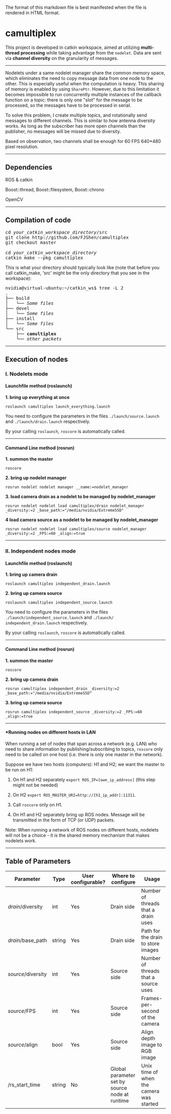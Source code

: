 The format of this markdown file is best manifested when the file is rendered in HTML format.

# camultiplex
This project is developed in catkin workspace, aimed at utilizing **multi-thread processing** while taking advantage from the `nodelet`. Data are sent via **channel diversity** on the granularity of messages. 

***

Nodelets under a same nodelet manager share the common memory space, which eliminates the need to copy message data from one node to the other. This is especially useful when the computation is heavy. This sharing of memory is enabled by using `SharePtr`. However, due to this limitation it becomes impossible to run concurrently multiple instances of the callback function on a topic: there is only one "slot" for the message to be processed, so the messages have to be processed in serial.

To solve this problem, I create multiple topics, and rotationally send messages to different channels. This is similar to how antenna diversity works. As long as the subscriber has more open channels than the publisher, no messages will be missed due to diversity.

Based on observation, two channels shall be enough for 60 FPS 640*480 pixel resolution.  

***
## Dependencies
ROS & catkin

Boost::thread, Boost::filesystem, Boost::chrono

OpenCV

***

## Compilation of code
<pre>
cd <i>your_catkin_workspace_directory</i>/src
git clone http://github.com/FJShen/camultiplex
git checkout master

cd <i>your_catkin_workspace_directory</i>
catkin_make --pkg camultiplex
</pre>

This is what your directory should typically look like (note that before you call catkin_make, 'src' might be the only directory that you see in the workspace):

<pre>
nvidia@virtual-ubuntu:~/catkin_ws$ tree -L 2
.
├── build
│   └── <i>Some files</i>
├── devel
│   └── <i>Some files</i>
├── install
│   └── <i>Some files</i>
└── src
    ├──<b> camultiplex </b>
    └──<i> other packets </i>
</pre>

***

## Execution of nodes

### I.  Nodelets mode
#### Launchfile method (roslaunch)
**1. bring up everything at once**
```
roslaunch camultiplex launch_everything.launch
```
You need to configure the parameters in the files ```./launch/source.launch``` and ```./launch/drain.launch``` respectively.

By your calling ```roslaunch```, ```roscore``` is automatically called.

---


#### Command Line method (rosrun)
**1. summon the master**
```
roscore
```
**2. bring up nodelet manager**
```
rosrun nodelet nodelet manager __name:=nodelet_manager
```
**3. load camera drain as a nodelet to be managed by nodelet_manager**

```
rosrun nodelet nodelet load camultiplex/drain nodelet_manager _diversity:=2 _base_path:="/media/nvidia/ExtremeSSD"
```

**4 load camera source as a nodelet to be managed by nodelet_manager**
```
rosrun nodelet nodelet load camultiplex/source nodelet_manager _diversity:=2 _FPS:=60 _align:=true
```
---
### II. Independent nodes mode
#### Launchfile method (roslaunch)
**1. bring up camera drain**

```
roslaunch camultiplex independent_drain.launch
```

**2. bring up camera source**

```
roslaunch camultiplex independent_source.launch
```

You need to configure the parameters in the files ```./launch/independent_source.launch``` and ```./launch/ independent_drain.launch``` respectively.

By your calling ```roslaunch```, ```roscore``` is automatically called.

---
#### Command Line method (rosrun)
**1. summon the master**
```
roscore
```

**2. bring up camera drain**

```
rosrun camultiplex independent_drain _diversity:=2 _base_path:="/media/nvidia/ExtremeSSD"
```

**3. bring up camera source**
```
rosrun camultiplex independent_source _diversity:=2 _FPS:=60 _align:=true
```
---

#### *Running nodes on different hosts in LAN
When running a set of nodes that span across a network (e.g. LAN) who need to share information by publishing/subscribing to topics, ```roscore``` only need to be called on one host (i.e. there is only one master in the network). 

Suppose we have two hosts (computers): H1 and H2; we want the master to be run on H1:

1. On H1 and H2 separately ```export ROS_IP=[own_ip_address]``` (this step might not be needed)

2. On H2 ```export ROS_MASTER_URI=http://[h1_ip_addr]:11311```. 

3. Call ```roscore``` only on H1.

4. On H1 and H2 separately bring up ROS nodes. Message will be transmitted in the form of TCP (or UDP) packets. 

Note: When running a network of ROS nodes on different hosts, nodelets will not be a choice - it is the shared memory mechanism that makes nodelets work.  

***

## Table of Parameters
| Parameter        | Type   | User configurable? | Where to configure                              | Usage                                    |
|------------------|--------|--------------------|-------------------------------------------------|------------------------------------------|
| *drain*/diversity  | int    | Yes                | Drain side                                      | Number of threads that a drain uses      |
| *drain*/base_path  | string | Yes                | Drain side                                      | Path for the drain to store images       |
| *source*/diversity | int    | Yes                | Source side                                     | Number of threads that a source uses     |
| *source*/FPS       | int    | Yes                | Source side                                     | Frames-per-second of the camera          |
| *source*/align     | bool   | Yes                | Source side                                     | Align depth image to RGB image           |
| /rs_start_time   | string | No                 | Global parameter set by  source node at runtime | Unix time of when the camera was started |





